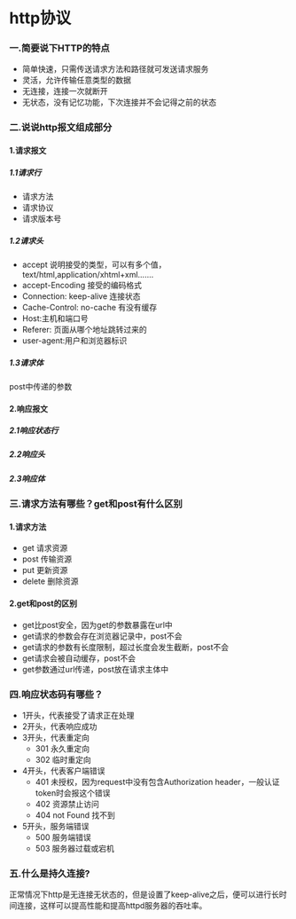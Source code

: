 # http协议

### 一.简要说下HTTP的特点

* 简单快速，只需传送请求方法和路径就可发送请求服务
* 灵活，允许传输任意类型的数据
* 无连接，连接一次就断开
* 无状态，没有记忆功能，下次连接并不会记得之前的状态

### 二.说说http报文组成部分

#### 1.请求报文

##### 1.1请求行

* 请求方法
* 请求协议
* 请求版本号

##### 1.2请求头

* accept 说明接受的类型，可以有多个值，text/html,application/xhtml+xml.......
* accept-Encoding 接受的编码格式
* Connection: keep-alive 连接状态
* Cache-Control: no-cache 有没有缓存
* Host:主机和端口号
* Referer: 页面从哪个地址跳转过来的
* user-agent:用户和浏览器标识

##### 1.3请求体

post中传递的参数

#### 2.响应报文

##### 2.1响应状态行

##### 2.2响应头

##### 2.3响应体

### 三.请求方法有哪些？get和post有什么区别

#### 1.请求方法

* get 请求资源
* post 传输资源
* put 更新资源
* delete 删除资源

#### 2.get和post的区别

* get比post安全，因为get的参数暴露在url中
* get请求的参数会存在浏览器记录中，post不会
* get请求的参数有长度限制，超过长度会发生截断，post不会
* get请求会被自动缓存，post不会
* get参数通过url传递，post放在请求主体中

### 四.响应状态码有哪些？

* 1开头，代表接受了请求正在处理
* 2开头，代表响应成功
* 3开头，代表重定向
  * 301 永久重定向
  * 302 临时重定向
* 4开头，代表客户端错误
  * 401 未授权，因为request中没有包含Authorization header，一般认证token时会报这个错误
  * 402 资源禁止访问
  * 404 not Found 找不到
* 5开头，服务端错误
  * 500 服务端错误
  * 503 服务器过载或宕机

### 五.什么是持久连接?

正常情况下http是无连接无状态的，但是设置了keep-alive之后，便可以进行长时间连接，这样可以提高性能和提高httpd服务器的吞吐率。


